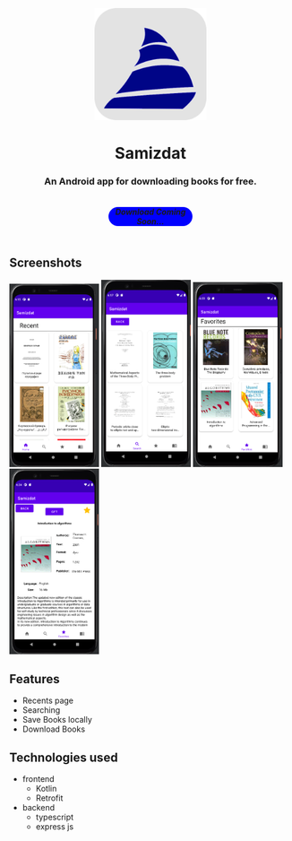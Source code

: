<p align="center"><img width=200 src="./assets/images/samizdat_logo.png" /></p>

<h1 align="center"><b>Samizdat</b></h1>

<h3 align="center">An Android app for downloading books for free.</h3>

<div style="display: flex; justify-content: center">
<h5 align="center" style="text-align: center; margin-top: 20px; background-color: blue; width: 150px; border-radius: 20px" >Download Coming Soon...</h5>
</div>

## Screenshots

[<img src="./assets/images/samizdat01.png" width=160>](./assets/images/samizdat01.png)
[<img src="./assets/images/samizdat02.png" width=160>](./assets/images/samizdat02.png)
[<img src="./assets/images/samizdat03.png" width=160>](./assets/images/samizdat03.png)
[<img src="./assets/images/samizdat05.png" width=160>](./assets/images/samizdat05.png)

## Features

- Recents page
- Searching
- Save Books locally
- Download Books

## Technologies used

- frontend
  - Kotlin
  - Retrofit
- backend
  - typescript
  - express js
